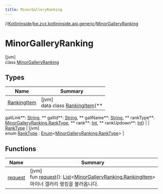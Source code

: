 ```yaml
---
title: MinorGalleryRanking
---
```

//[KotlinInside](../../../index.html)/[be.zvz.kotlininside.api.generic](../index.html)/[MinorGalleryRanking](index.html)



# MinorGalleryRanking

[jvm]\
class [MinorGalleryRanking](index.html)

## Types

| Name | Summary |
|---|---|
| [RankingItem](-ranking-item/index.html) | [jvm]<br>data class [RankingItem](-ranking-item/index.html)(**
gallLink**: [String](https://kotlinlang.org/api/latest/jvm/stdlib/kotlin/-string/index.html), **
gallId**: [String](https://kotlinlang.org/api/latest/jvm/stdlib/kotlin/-string/index.html), **
gallName**: [String](https://kotlinlang.org/api/latest/jvm/stdlib/kotlin/-string/index.html), **
rankType**: [MinorGalleryRanking.RankType](-rank-type/index.html), **
rank**: [Int](https://kotlinlang.org/api/latest/jvm/stdlib/kotlin/-int/index.html), **
rankUpdown**: [Int](https://kotlinlang.org/api/latest/jvm/stdlib/kotlin/-int/index.html)) |
| [RankType](-rank-type/index.html) | [jvm]<br>enum [RankType](-rank-type/index.html) : [Enum](https://kotlinlang.org/api/latest/jvm/stdlib/kotlin/-enum/index.html)<[MinorGalleryRanking.RankType](-rank-type/index.html)> |

## Functions

| Name | Summary |
|---|---|
| [request](request.html) | [jvm]<br>fun [request](request.html)(): [List](https://kotlinlang.org/api/latest/jvm/stdlib/kotlin.collections/-list/index.html)<[MinorGalleryRanking.RankingItem](-ranking-item/index.html)><br>마이너 갤러리 랭킹을 불러옵니다. |

